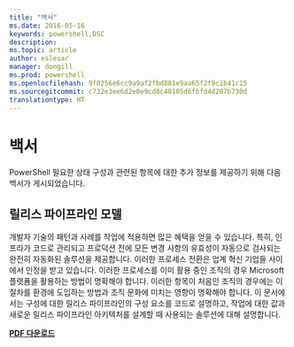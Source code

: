 ```yaml
---
title: "백서"
ms.date: 2016-05-16
keywords: powershell,DSC
description: 
ms.topic: article
author: eslesar
manager: dongill
ms.prod: powershell
ms.openlocfilehash: 9f0256e6cc9a9af2fbd881e9aa65f2f9c1b41c15
ms.sourcegitcommit: c732e3ee6d2e0e9cd8c40105d6fbfd4d207b730d
translationtype: HT
---
```

# <a name="whitepapers"></a>백서

PowerShell 필요한 상태 구성과 관련된 항목에 대한 추가 정보를 제공하기 위해 다음 백서가 게시되었습니다.

## <a name="the-release-pipeline-model"></a>릴리스 파이프라인 모델
개발자 기술의 패턴과 사례를 작업에 적용하면 많은 혜택을 얻을 수 있습니다. 특히, 인프라가 코드로 관리되고 프로덕션 전에 모든 변경 사항의 유효성이 자동으로 검사되는 완전히 자동화된 솔루션을 제공합니다. 이러한 프로세스 전환은 업계 혁신 기업들 사이에서 인정을 받고 있습니다. 이러한 프로세스를 이미 활용 중인 조직의 경우 Microsoft 플랫폼을 활용하는 방법이 명확해야 합니다. 이러한 항목이 처음인 조직의 경우에는 이 절차를 환경에 도입하는 방법과 조직 문화에 미치는 영향이 명확해야 합니다. 이 문서에서는 구성에 대한 릴리스 파이프라인의 구성 요소를 코드로 설명하고, 작업에 대한 값과 새로운 릴리스 파이프라인 아키텍처를 설계할 때 사용되는 솔루션에 대해 설명합니다. 

**[PDF 다운로드](http://aka.ms/thereleasepipelinemodelpdf)**

